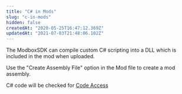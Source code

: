 ```yaml
---
title: "C# in Mods"
slug: "c-in-mods"
hidden: false
createdAt: "2020-05-25T16:47:12.369Z"
updatedAt: "2021-07-03T21:48:06.102Z"
---
```

The ModboxSDK can compile custom C# scripting into a DLL which is included in the mod when uploaded.

Use the "Create Assembly File" option in the Mod file to create a mod assembly.

C# code will be checked for [Code Access](doc:whitelist)